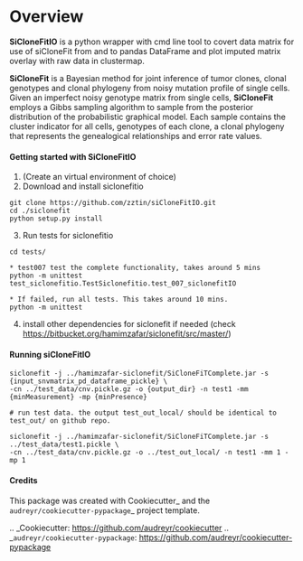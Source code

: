 # Overview #

**SiCloneFitIO** is a python wrapper with cmd line tool to covert data matrix for use of siCloneFit from and to pandas
DataFrame and plot imputed matrix overlay with raw data in clustermap.

**SiCloneFit** is a Bayesian method for joint inference of tumor clones, clonal genotypes and clonal phylogeny from
noisy mutation profile of single cells. Given an imperfect noisy genotype matrix from single cells, **SiCloneFit**
employs a Gibbs sampling algorithm to sample from the posterior distribution of the probabilistic graphical model.
Each sample contains the cluster indicator for all cells, genotypes of each clone, a clonal phylogeny that represents
the genealogical relationships and error rate values.


#### Getting started with SiCloneFitIO
1. (Create an virtual environment of choice)
2. Download and install siclonefitio
```
git clone https://github.com/zztin/siCloneFitIO.git
cd ./siclonefit
python setup.py install
```

3. Run tests for siclonefitio  
```
cd tests/

* test007 test the complete functionality, takes around 5 mins
python -m unittest test_siclonefitio.TestSiclonefitio.test_007_siclonefitIO

* If failed, run all tests. This takes around 10 mins.
python -m unittest

```

4. install other dependencies for siclonefit if needed (check https://bitbucket.org/hamimzafar/siclonefit/src/master/)

#### Running siCloneFitIO

```
siclonefit -j ../hamimzafar-siclonefit/SiCloneFiTComplete.jar -s {input_snvmatrix_pd_dataframe_pickle} \
-cn ../test_data/cnv.pickle.gz -o {output_dir} -n test1 -mm {minMeasurement} -mp {minPresence}
```

```
# run test data. the output test_out_local/ should be identical to test_out/ on github repo.

siclonefit -j ../hamimzafar-siclonefit/SiCloneFiTComplete.jar -s ../test_data/test1.pickle \
-cn ../test_data/cnv.pickle.gz -o ../test_out_local/ -n test1 -mm 1 -mp 1
```



#### Credits

This package was created with Cookiecutter_ and the `audreyr/cookiecutter-pypackage`_ project template.

.. _Cookiecutter: https://github.com/audreyr/cookiecutter
.. _`audreyr/cookiecutter-pypackage`: https://github.com/audreyr/cookiecutter-pypackage
